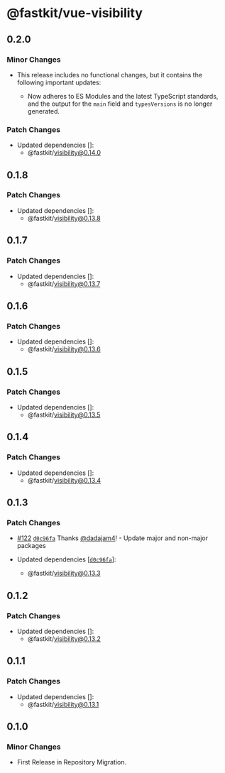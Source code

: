 # @fastkit/vue-visibility

## 0.2.0

### Minor Changes

- This release includes no functional changes, but it contains the following important updates:

  - Now adheres to ES Modules and the latest TypeScript standards, and the output for the `main` field and `typesVersions` is no longer generated.

### Patch Changes

- Updated dependencies []:
  - @fastkit/visibility@0.14.0

## 0.1.8

### Patch Changes

- Updated dependencies []:
  - @fastkit/visibility@0.13.8

## 0.1.7

### Patch Changes

- Updated dependencies []:
  - @fastkit/visibility@0.13.7

## 0.1.6

### Patch Changes

- Updated dependencies []:
  - @fastkit/visibility@0.13.6

## 0.1.5

### Patch Changes

- Updated dependencies []:
  - @fastkit/visibility@0.13.5

## 0.1.4

### Patch Changes

- Updated dependencies []:
  - @fastkit/visibility@0.13.4

## 0.1.3

### Patch Changes

- [#122](https://github.com/dadajam4/fastkit/pull/122) [`d0c96fa`](https://github.com/dadajam4/fastkit/commit/d0c96faf96b6c91bcb8bc0b1ca9d22fc8ede303e) Thanks [@dadajam4](https://github.com/dadajam4)! - Update major and non-major packages

- Updated dependencies [[`d0c96fa`](https://github.com/dadajam4/fastkit/commit/d0c96faf96b6c91bcb8bc0b1ca9d22fc8ede303e)]:
  - @fastkit/visibility@0.13.3

## 0.1.2

### Patch Changes

- Updated dependencies []:
  - @fastkit/visibility@0.13.2

## 0.1.1

### Patch Changes

- Updated dependencies []:
  - @fastkit/visibility@0.13.1

## 0.1.0

### Minor Changes

- First Release in Repository Migration.
